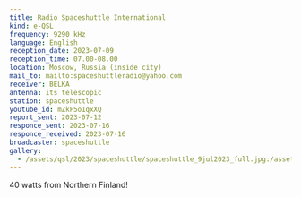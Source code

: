 ```yaml
---
title: Radio Spaceshuttle International
kind: e-QSL
frequency: 9290 kHz
language: English
reception_date: 2023-07-09
reception_time: 07.00-08.00
location: Moscow, Russia (inside city)
mail_to: mailto:spaceshuttleradio@yahoo.com
receiver: BELKA
antenna: its telescopic
station: spaceshuttle
youtube_id: mZkF5o1qxXQ
report_sent: 2023-07-12
responce_sent: 2023-07-16
responce_received: 2023-07-16
broadcaster: spaceshuttle
gallery:
  - /assets/qsl/2023/spaceshuttle/spaceshuttle_9jul2023_full.jpg:/assets/qsl/2023/spaceshuttle/spaceshuttle_9jul2023_small.jpg
---
```


40 watts from Northern Finland!
